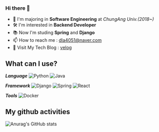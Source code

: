 ### Hi there 👋
- 🏫 I'm majoring in **Software Engineering** at _ChungAng Univ.(2018~)_
- 🛠 I'm interested in **Backend Developer**
- 📚 Now I'm studing **Spring** and **Django**
- 📫 How to reach me : dla4051@naver.com
- 📝 Visit My Tech Blog : [velog](https://velog.io/@impala)

<!--
**iimpala/iimpala** is a ✨ _special_ ✨ repository because its `README.md` (this file) appears on your GitHub profile.

Here are some ideas to get you started:

- 🔭 I’m currently working on ...
- 🌱 I’m currently learning ...
- 👯 I’m looking to collaborate on ...
- 🤔 I’m looking for help with ...
- 💬 Ask me about ...
- 📫 How to reach me: ...
- 😄 Pronouns: ...
- ⚡ Fun fact: ...
-->

## What can I use?
**_Language_**
![Python](https://img.shields.io/badge/Python-3776AB?style=flat-square&logo=Python&logoColor=white)
![Java](https://img.shields.io/badge/Java-007396?style=flat-square&logo=JAVA&logoColor=white)

**_Framework_**
![Django](https://img.shields.io/badge/Django-092E20?style=flat-square&logo=Django&logoColor=white)
![Spring](https://img.shields.io/badge/Spring-6DB33F?style=flat-square&logo=Spring&logoColor=white)
![React](https://img.shields.io/badge/React-61DAFB?style=flat-square&logo=React&logoColor=black)
<!-- ![SpringBoot](https://img.shields.io/badge/SpringBoot-6DB33F?style=flat-square&logo=SpringBoot&logoColor=white) -->

**_Tools_**
![Docker](https://img.shields.io/badge/Docker-2496ED?style=flat-square&logo=Docker&logoColor=white)

## My github activities
![Anurag's GitHub stats](https://github-readme-stats.vercel.app/api?username=iimpala&show_icons=true&theme=radical&count_private=true)
